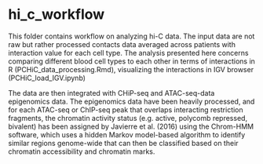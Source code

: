 # hi_c_workflow

This folder contains workflow on analyzing hi-C data. The input data are not raw but rather processed contacts data averaged across patients with interaction value for each cell type. The analysis presented here concerns comparing different blood cell types to each other in terms of interactions in R (PCHiC_data_processing.Rmd), visualizing the interactions in IGV browser (PCHiC_load_IGV.ipynb)  

The data are then integrated with CHiP-seq and ATAC-seq-data epigenomics data. The epigenomics data have been heavily processed, and for each ATAC-seq or ChIP-seq peak that overlaps interacting restriction fragments, the chromatin activity status (e.g. active, polycomb repressed, bivalent) has been assigned by Javierre et al. (2016) using the Chrom-HMM software, which uses a hidden Markov model-based algorithm to identify similar regions genome-wide that can then be classified based on their chromatin accessibility and chromatin marks.

